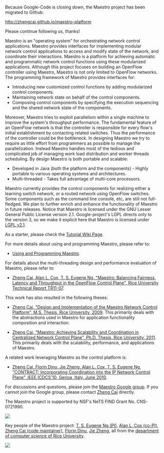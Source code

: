 Because Google-Code is closing down, the Maestro project has been migrated to Github:

http://zhengcai.github.io/maestro-platform

Please continue following us, thanks!


Maestro is an "operating system" for orchestrating network control applications. Maestro provides interfaces for implementing modular network control applications to access and modify state of the network, and coordinate their interactions. Maestro is a platform for achieving automatic and programmatic network control functions using these modularized applications. Although this project focuses on building an OpenFlow controller using Maestro, Maestro is not only limited to OpenFlow networks. The programming framework of Maestro provides interfaces for:

  * Introducing new customized control functions by adding modularized control components.
  * Maintaining network state on behalf of the control components.
  * Composing control components by specifying the execution sequencing and the shared network state of the components.


Moreover, Maestro tries to exploit parallelism within a single machine to improve the system's throughput performance. The fundamental feature of an OpenFlow network is that the controller is responsible for every flow's initial establishment by contacting related switches. Thus the performance of the controller could be the bottleneck. In designing Maestro we try to require as little effort from programmers as possible to manage the parallelization. Instead Maestro handles most of the tedious and complicated job of managing work load distribution and worker threads scheduling. By design Maestro is both portable and scalable:

  * Developed in Java (both the platform and the components) - Highly portable to various operating systems and architectures.
  * Multi-threaded - Takes full advantage of multi-core processors.

Maestro currently provides the control components for realizing either a learning switch network, or a routed network using OpenFlow switches. Some components such as the command line console, etc, are still not full-fledged. We plan to further enrich and enhance the functionality of Maestro in future releases. Notice that Maestro is licensed under the GNU Lesser General Public License version 2.1. Google-project's LGPL directs only to the version 3, so we make it explicit here that Maestro is licensed under [LGPL v2.1](http://www.gnu.org/licenses/lgpl-2.1.html).

As a starter, please check the [Tutorial Wiki Page](http://code.google.com/p/maestro-platform/wiki/MaestroTutorial).

For more details about using and programming Maestro, please refer to:

  * [Using and Programming Maestro](http://maestro-platform.googlecode.com/files/programming.pdf).

For details about the multi-threading design and performance evaluation of Maestro, please refer to:

  * [Zheng Cai, Alan L. Cox, T. S. Eugene Ng, "Maestro: Balancing Fairness, Latency and Throughput in the OpenFlow Control Plane", Rice University Technical Report TR11-07](http://maestro-platform.googlecode.com/files/Maestro-TR11.pdf).

This work has also resulted in the following theses:

  * [Zheng Cai, "Design and Implementation of the Maestro Network Control Platform", M.S. Thesis, Rice University, 2009](http://scholarship.rice.edu/handle/1911/61942). This primarily deals with the abstractions used in Maestro for application functionality composition and interaction.

  * [Zheng Cai, "Maestro: Achieving Scalability and Coordination in Centralized Network Control Plane", Ph.D. Thesis, Rice University, 2011](http://maestro-platform.googlecode.com/files/thesis.pdf). This primarily deals with the scalability, performance, and applications of Maestro.

A related work leveraging Maestro as the control platform is:

  * [Zheng Cai, Florin Dinu, Jie Zheng, Alan L. Cox, T. S. Eugene Ng, "CONTRACT: Incorporating Coordination into the IP Network Control Plane", IEEE ICDCS'10, Genoa, Italy, June 2010](http://www.cs.rice.edu/~eugeneng/papers/ICDCS10.pdf).

For discussions and questions, please join the [Maestro Google group](http://groups.google.com/group/maestro-platform). If you cannot join the Google group, please contact [Zheng Cai](mailto:zhengcairice@gmail.com) directly.

The Maestro project is supported by NSF's NeTS FIND Grant No. CNS-0721990.

[![](http://www.nsf.gov/images/logos/nsf1.gif)](http://www.nsf.gov/)

Key people of the Maestro project: [T. S. Eugene Ng (PI)](http://www.cs.rice.edu/~eugeneng/), [Alan L. Cox (co-PI)](http://www.cs.rice.edu/~alc/), [Zheng Cai (code maintainer)](http://www.cs.rice.edu/~zc1/), [Florin Dinu](http://www.cs.rice.edu/~fd2/), [Jie Zheng](http://www.cs.rice.edu/~jz4/), all from the [department of computer science of Rice University](http://compsci.rice.edu/).

[![](http://www.staff.rice.edu/images/staff/branding/logo.jpg)](http://www.rice.edu/)
